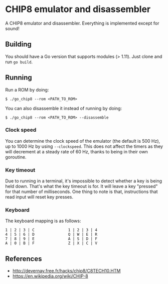 # CHIP8 emulator and disassembler
A CHIP8 emulator and disassembler. Everything is implemented except for sound!

## Building
You should have a Go version that supports modules (> 1.11). Just clone and run `go build`.

## Running
Run a ROM by doing:
```
$ ./go_chip8 --rom <PATH_TO_ROM>
```

You can also disassemble it instead of running by doing:
```
$ ./go_chip8 --rom <PATH_TO_ROM> --disassemble
```

### Clock speed
You can determine the clock speed of the emulator (the default is 500 Hz), up to 1000 Hz by using `--clockspeed`. This does not affect the timers as they will decrement at a steady rate of 60 Hz, thanks to being in their own goroutine.

### Key timeout
Due to running in a terminal, it's impossible to detect whether a key is being held down. That's what the key timeout is for. It will leave a key "pressed" for that number of milliseconds. One thing to note is that, instructions that read input will reset key presses.

### Keyboard
The keyboard mapping is as follows:
```
1 | 2 | 3 | C               1 | 2 | 3 | 4
4 | 5 | 6 | D               Q | W | E | R
7 | 8 | 9 | E               A | S | D | F
A | 0 | B | F               Z | X | C | V
```

## References
- http://devernay.free.fr/hacks/chip8/C8TECH10.HTM
- https://en.wikipedia.org/wiki/CHIP-8
